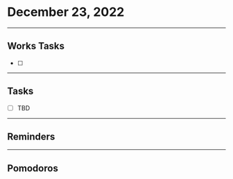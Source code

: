 # December 23, 2022
-----------
## Works Tasks
- [ ] 
-----------
## Tasks
- [ ] TBD

-------------------------------- 
## Reminders

--------------------------
## Pomodoros

